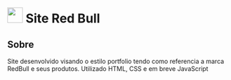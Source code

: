 <h1>
    <a href="https://www.redbull.com/br-pt">
     <img width="35px" src="https://logodownload.org/wp-content/uploads/2014/10/red-bull-logo-4.png"></a>
    <span> Site Red Bull</span>
</h1>

## Sobre

Site desenvolvido visando o estilo portfolio tendo como referencia a marca RedBull e seus produtos. Utilizado HTML, CSS e em breve JavaScript